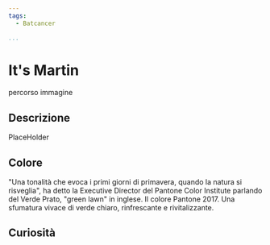 ```yaml
---
tags:
  - Batcancer

...
```


# It's Martin

percorso immagine

## Descrizione

PlaceHolder

## Colore

"Una tonalità che evoca i primi giorni di primavera, quando la natura si risveglia", ha detto la Executive Director del Pantone Color Institute parlando del Verde Prato, "green lawn" in inglese. Il colore Pantone 2017. Una sfumatura vivace di verde chiaro, rinfrescante e rivitalizzante.

## Curiosità